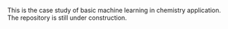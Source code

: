 This is the case study of basic machine learning in chemistry application.
The repository is still under construction.
